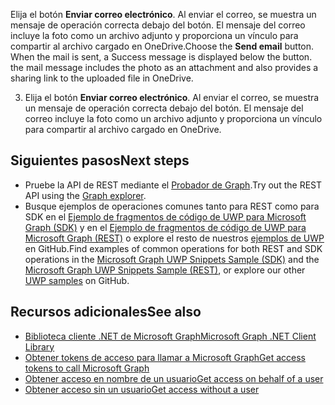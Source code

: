 <span data-ttu-id="57fa8-p114">Elija el botón **Enviar correo electrónico**. Al enviar el correo, se muestra un mensaje de operación correcta debajo del botón. El mensaje del correo incluye la foto como un archivo adjunto y proporciona un vínculo para compartir al archivo cargado en OneDrive.</span><span class="sxs-lookup"><span data-stu-id="57fa8-p114">Choose the **Send email** button. When the mail is sent, a Success message is displayed below the button. the mail message includes the photo as an attachment and also provides a sharing link to the uploaded file in OneDrive.</span></span>

3. Elija el botón **Enviar correo electrónico**. Al enviar el correo, se muestra un mensaje de operación correcta debajo del botón. El mensaje del correo incluye la foto como un archivo adjunto y proporciona un vínculo para compartir al archivo cargado en OneDrive.

## <a name="next-steps"></a><span data-ttu-id="57fa8-171">Siguientes pasos</span><span class="sxs-lookup"><span data-stu-id="57fa8-171">Next steps</span></span>
- <span data-ttu-id="57fa8-172">Pruebe la API de REST mediante el [Probador de Graph](https://developer.microsoft.com/en-us/graph/graph-explorer).</span><span class="sxs-lookup"><span data-stu-id="57fa8-172">Try out the REST API using the [Graph explorer](https://developer.microsoft.com/en-us/graph/graph-explorer).</span></span>
- <span data-ttu-id="57fa8-173">Busque ejemplos de operaciones comunes tanto para REST como para SDK en el [Ejemplo de fragmentos de código de UWP para Microsoft Graph (SDK)](https://github.com/microsoftgraph/uwp-csharp-snippets-sample) y en el [Ejemplo de fragmentos de código de UWP para Microsoft Graph (REST)](https://github.com/microsoftgraph/uwp-csharp-snippets-rest-sample) o explore el resto de nuestros [ejemplos de UWP](https://github.com/microsoftgraph?utf8=%E2%9C%93&query=uwp) en GitHub.</span><span class="sxs-lookup"><span data-stu-id="57fa8-173">Find examples of common operations for both REST and SDK operations in the [Microsoft Graph UWP Snippets Sample (SDK)](https://github.com/microsoftgraph/uwp-csharp-snippets-sample) and the [Microsoft Graph UWP Snippets Sample (REST)](https://github.com/microsoftgraph/uwp-csharp-snippets-rest-sample), or explore our other [UWP samples](https://github.com/microsoftgraph?utf8=%E2%9C%93&query=uwp) on GitHub.</span></span>

## <a name="see-also"></a><span data-ttu-id="57fa8-174">Recursos adicionales</span><span class="sxs-lookup"><span data-stu-id="57fa8-174">See also</span></span>
- [<span data-ttu-id="57fa8-175">Biblioteca cliente .NET de Microsoft Graph</span><span class="sxs-lookup"><span data-stu-id="57fa8-175">Microsoft Graph .NET Client Library</span></span>](https://github.com/microsoftgraph/msgraph-sdk-dotnet)
- [<span data-ttu-id="57fa8-176">Obtener tokens de acceso para llamar a Microsoft Graph</span><span class="sxs-lookup"><span data-stu-id="57fa8-176">Get access tokens to call Microsoft Graph</span></span>](https://developer.microsoft.com/en-us/graph/docs/concepts/auth_overview)
- [<span data-ttu-id="57fa8-177">Obtener acceso en nombre de un usuario</span><span class="sxs-lookup"><span data-stu-id="57fa8-177">Get access on behalf of a user</span></span>](https://developer.microsoft.com/en-us/graph/docs/concepts/auth_v2_user)
- [<span data-ttu-id="57fa8-178">Obtener acceso sin un usuario</span><span class="sxs-lookup"><span data-stu-id="57fa8-178">Get access without a user</span></span>](https://developer.microsoft.com/en-us/graph/docs/concepts/auth_v2_service)

